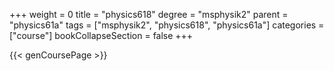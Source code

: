 +++
weight = 0
title = "physics618"
degree = "msphysik2"
parent = "physics61a"
tags = ["msphysik2", "physics618", "physics61a"]
categories = ["course"]
bookCollapseSection = false
+++

{{< genCoursePage >}}
